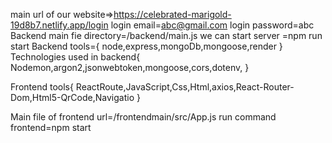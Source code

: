 main url of our website=>https://celebrated-marigold-19d8b7.netlify.app/login
login email=abc@gmail.com
login password=abc
Backend main fie directory=/backend/main.js
we can start server =npm run start
Backend tools={
node,express,mongoDb,mongoose,render
}
Technologies used in backend{
Nodemon,argon2,jsonwebtoken,mongoose,cors,dotenv,
}


Frontend tools{
ReactRoute,JavaScript,Css,Html,axios,React-Router-Dom,Html5-QrCode,Navigatio
}

Main file of frontend url=/frontendmain/src/App.js
run command frontend=npm start

